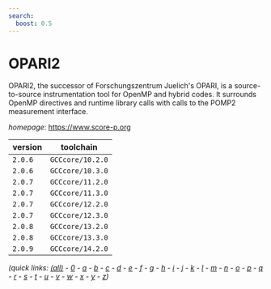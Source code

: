 ```yaml
---
search:
  boost: 0.5
---
```

# OPARI2

OPARI2, the successor of Forschungszentrum Juelich's OPARI, is a  source-to-source instrumentation tool for OpenMP and hybrid codes.  It surrounds OpenMP directives and runtime library calls with calls  to the POMP2 measurement interface.

*homepage*: <https://www.score-p.org>

version | toolchain
--------|----------
``2.0.6`` | ``GCCcore/10.2.0``
``2.0.6`` | ``GCCcore/10.3.0``
``2.0.7`` | ``GCCcore/11.2.0``
``2.0.7`` | ``GCCcore/11.3.0``
``2.0.7`` | ``GCCcore/12.2.0``
``2.0.7`` | ``GCCcore/12.3.0``
``2.0.8`` | ``GCCcore/13.2.0``
``2.0.8`` | ``GCCcore/13.3.0``
``2.0.9`` | ``GCCcore/14.2.0``


*(quick links: [(all)](../index.md) - [0](../0/index.md) - [a](../a/index.md) - [b](../b/index.md) - [c](../c/index.md) - [d](../d/index.md) - [e](../e/index.md) - [f](../f/index.md) - [g](../g/index.md) - [h](../h/index.md) - [i](../i/index.md) - [j](../j/index.md) - [k](../k/index.md) - [l](../l/index.md) - [m](../m/index.md) - [n](../n/index.md) - [o](../o/index.md) - [p](../p/index.md) - [q](../q/index.md) - [r](../r/index.md) - [s](../s/index.md) - [t](../t/index.md) - [u](../u/index.md) - [v](../v/index.md) - [w](../w/index.md) - [x](../x/index.md) - [y](../y/index.md) - [z](../z/index.md))*

